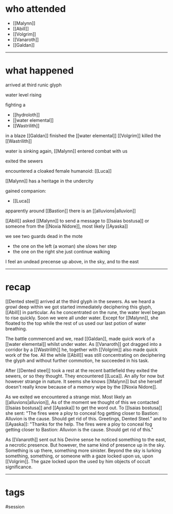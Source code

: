 # who attended

- [[Malynn]]
- [[Abill]]
- [[Volgrim]]
- [[Vanaroth]]
- [[Galdan]]

---
# what happened

arrived at third runic glyph

water level rising

fighting a 
- [[hydroloth]]
- [[water elemental]]
- [[Wastrilith]]

in a blaze [[Galdan]] finished the [[water elemental]]
[[Volgrim]] killed the [[Wastrilith]]

water is sinking again, [[Malynn]] entered combat with us

exited the sewers

encountered a cloaked female humanoid: [[Luca]]

[[Malynn]] has a heritage in the undercity

gained companion:
- [[Luca]]

apparently around [[Bastion]] there is an [[alluvions|alluvion]] 

[[Abill]] asked [[Malynn]] to send a message to [[Isaias bostusa]] or someone from the [[Noxia Nidore]], most likely [[Ayaska]]

we see two guards dead in the mote
- the one on the left (a woman) she slows her step
- the one on the right she just continue walking

I feel an undead precense up above, in the sky, and to the east 

---
# recap

[[Dented steel]] arrived at the third glyph in the sewers. As we heard a growl deep within we got started immediately deciphering this glyph, [[Abill]] in particular. As he concentrated on the rune, the water level began to rise quickly. Soon we were all under water. Except for [[Malynn]], she floated to the top while the rest of us used our last potion of water breathing. 

The battle commenced and we, read [[Galdan]], made quick work of a [[water elemental]] whilst under water. As [[Vanaroth]] got dragged into a corridor by a [[Wastrilith]] he, together with [[Volgrim]] also made quick work of the foe. All the while [[Abill]] was still concentrating on  deciphering the glyph and without further commotion, he succeeded in his task.

After [[Dented steel]] took a rest at the recent battlefield they exited the sewers, or so they thought. They encountered [[Luca]]. An ally for now but however strange in nature. It seems she knows [[Malynn]] but she herself doesn't really know because of a memory wipe by the [[Noxia Nidore]]. 

As we exited we encountered a strange mist. Most likely an [[alluvions|alluvion]], As of the moment we thought of this we contacted [[Isaias bostusa]] and [[Ayaska]] to get the word out. To [[Isaias bostusa]] she sent: "The fires were a ploy to conceal fog getting closer to Bastion: Alluvion is the cause. Should get rid of this. Greetings, Dented Steel." and to [[Ayaska]]: "Thanks for the help. The fires were a ploy to conceal fog getting closer to Bastion: Alluvion is the cause. Should get rid of this."

As [[Vanaroth]] sent out his Devine sense he noticed something to the east, a necrotic presence. But however, the same kind of presence up in the sky. Something is up there, something more sinister. Beyond the sky is lurking something, something, or someone with a gaze locked upon us, upon [[Volgrim]]. The gaze locked upon the used by him objects of occult significance. 

---
# tags

#session